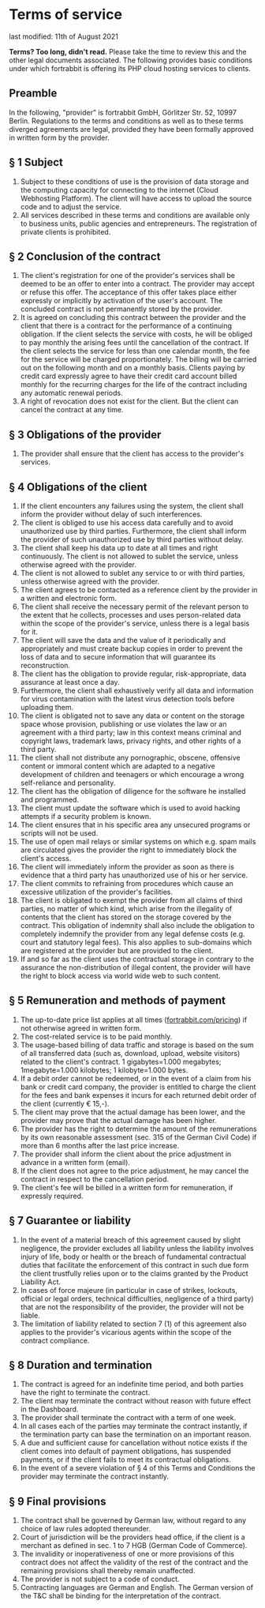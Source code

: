# Terms of service

last modified: 11th of August 2021

**Terms? Too long, didn't read.** Please take the time to review this and the other legal documents associated.  The following provides basic conditions under which fortrabbit is offering its PHP cloud hosting services to clients.

## Preamble

In the following, "provider" is fortrabbit GmbH, Görlitzer Str. 52, 10997 Berlin. Regulations to the terms and conditions as well as to these terms diverged agreements are legal, provided they have been formally approved in written form by the provider.

## § 1 Subject

1. Subject to these conditions of use is the provision of data storage and the computing capacity for connecting to the internet (Cloud Webhosting Platform). The client will have access to upload the source code and to adjust the service.
2. All services described in these terms and conditions are available only to business units, public agencies and entrepreneurs. The registration of private clients is prohibited.

## § 2 Conclusion of the contract

1. The client's registration for one of the provider's services shall be deemed to be an offer to enter into a contract. The provider may accept or refuse this offer. The acceptance of this offer takes place either expressly or implicitly by activation of the user's account. The concluded contract is not permanently stored by the provider.
2. It is agreed on concluding this contract between the provider and the client that there is a contract for the performance of a continuing obligation. If the client selects the service with costs, he will be obliged to pay monthly the arising fees until the cancellation of the contract. If the client selects the service for less than one calendar month, the fee for the service  will be charged proportionately. The billing will be carried out on the following month and on a monthly basis. Clients paying by credit card expressly agree to have their credit card account billed monthly for the recurring charges for the life of the contract including any automatic renewal periods.
3. A right of revocation does not exist for the client. But the client can cancel the contract at any time.

## § 3 Obligations of the provider

1. The provider shall ensure that the client has access to the provider's services.

## § 4 Obligations of the client

1. If the client encounters any failures using the system, the client shall inform the provider without delay of such interferences.
2. The client is obliged to use his access data carefully and to avoid unauthorized use by third parties. Furthermore, the client shall inform the provider of such unauthorized use by third parties without delay.
3. The client shall keep his data up to date at all times and right continuously. The client is not allowed to sublet the service, unless otherwise agreed with the provider.
4. The client is not allowed to sublet any service to or with third parties, unless otherwise agreed with the provider.
5. The client agrees to be contacted as a reference client by the provider in a written and electronic form.
6. The client shall receive the necessary permit of the relevant person to the extent that he collects, processes and uses person-related data within the scope of the provider's service, unless there is a legal basis for it.
7. The client will save the data and the value of it periodically and appropriately and must create backup copies in order to prevent the loss of data and to secure information that will guarantee its reconstruction.
8. The client has the obligation to provide regular, risk-appropriate, data assurance at least once a day.
9. Furthermore, the client shall exhaustively verify all data and information for virus contamination with the latest virus detection tools before uploading them.
10. The client is obligated not to save any data or content on the storage space whose provision, publishing or use violates the law or an agreement with a third party; law in this context means criminal and copyright laws, trademark laws, privacy rights, and other rights of a third party.
11. The client shall not distribute any pornographic, obscene, offensive content or immoral content which are adapted to a negative development of children and teenagers or which encourage a wrong self-reliance and personality.
12. The client has the obligation of diligence for the software he installed and programmed.
13. The client must update the software which is used to avoid hacking attempts if a security problem is known.
14. The client ensures that in his specific area any unsecured programs or scripts will not be used.
15. The use of open mail relays or similar systems on which e.g. spam mails are circulated gives the provider the right to immediately block the client's access.
16. The client will immediately inform the provider as soon as there is evidence that a third party has unauthorized use of his or her service.
17. The client commits to refraining from procedures which cause an excessive utilization of the provider's facilities.
18. The client is obligated to exempt the provider from all claims of third parties, no matter of which kind, which arise from the illegality of contents that the client has stored on the storage covered by the contract. This obligation of indemnity shall also include the obligation to completely indemnify the provider from any legal defense costs (e.g. court and statutory legal fees). This also applies to sub-domains which are registered at the provider but are provided to the client.
19. If and so far as the client uses the contractual storage in contrary to the assurance the non-distribution of illegal content, the provider will have the right to block access via world wide web to such content.

## § 5 Remuneration and methods of payment

1. The up-to-date price list applies at all times ([fortrabbit.com/pricing](http://www.fortrabbit.com/pricing)) if not otherwise agreed in written form.
2. The cost-related service is to be paid monthly.
3. The usage-based billing of data traffic and storage is based on the sum of all transferred data (such as, download, upload, website visitors) related to the client's contract. 1 gigabytes=1.000 megabytes; 1megabyte=1.000 kilobytes; 1 kilobyte=1.000 bytes.
4. If a debit order cannot be redeemed, or in the event of a claim from his bank or credit card company, the provider is entitled to charge the client for the fees and bank expenses it incurs for each returned debit order of the client (currently € 15,-).
5. The client may prove that the actual damage has been lower, and the provider may prove that the actual damage has been higher.
6. The provider has the right to determine the amount of the remunerations by its own reasonable assessment (sec. 315 of the German Civil Code) if more than 6 months after the last price increase.
7. The provider shall inform the client about the price adjustment in advance in a written form (email).
8. If the client does not agree to the price adjustment, he may cancel the contract in respect to the cancellation period.
9. The client's fee will be billed in a written form for remuneration, if expressly required.

## § 7 Guarantee or liability

1. In the event of a material breach of this agreement caused by slight negligence, the provider excludes all liability unless the liability involves injury of life, body or health or the breach of fundamental contractual duties that facilitate the enforcement of this contract in such due form the client trustfully relies upon or to the claims granted by the Product Liability Act.
2. In cases of force majeure (in particular in case of strikes, lockouts, official or legal orders, technical difficulties, negligence of a third party) that are not the responsibility of the provider, the provider will not be liable.
3. The limitation of liability related to section 7 (1) of this agreement also applies to the provider's vicarious agents within the scope of the contract compliance.

## § 8 Duration and termination

1. The contract is agreed for an indefinite time period, and both parties have the right to terminate the contract.
2. The client may terminate the contract without reason with future effect in the Dashboard.
3. The provider shall terminate the contract with a term of one week.
4. In all cases each of the parties may terminate the contract instantly, if the termination party can base the termination on an important reason.
5. A due and sufficient cause for cancellation without notice exists if the client comes into default of payment obligations, has suspended payments, or if the client fails to meet its contractual obligations.
6. In the event of a severe violation of § 4 of this Terms and Conditions the provider may terminate the contract instantly.

## § 9 Final provisions

1. The contract shall be governed by German law, without regard to any choice of law rules adopted thereunder.
2. Court of jurisdiction will be the providers head office, if the client is a merchant as defined in sec. 1 to 7 HGB (German Code of Commerce).
3. The invalidity or inoperativeness of one or more provisions of this contract does not affect the validity of the rest of the contract and the remaining provisions shall thereby remain unaffected.
4. The provider is not subject to a code of conduct.
5. Contracting languages are German and English. The German version of the T&C shall be binding for the interpretation of the contract.
